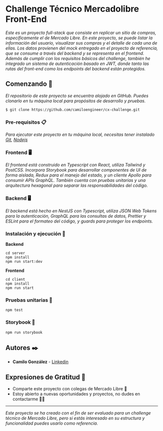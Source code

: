 # Challenge Técnico Mercadolibre Front-End

_Este es un proyecto full-stack que consiste en replicar un sitio de compras, específicamente el de Mercado Libre. En este proyecto, se puede listar la información del usuario, visualizar sus compras y el detalle de cada una de ellas. Los datos provienen del mock entregado en el proyecto de referencia, que se consume a través del backend y se representa en el frontend. Además de cumplir con los requisitos básicos del challenge, también he integrado un sistema de autenticación basado en JWT, donde tanto las rutas del front-end como los endpoints del backend están protegidos._

## Comenzando 🚀

_El repositorio de este proyecto se encuentra alojado en GitHub. Puedes clonarlo en tu máquina local para propósitos de desarrollo y pruebas._

```
$ git clone https://github.com/camiloengineer/cx-challenge.git
```

### Pre-requisitos 📋

_Para ejecutar este proyecto en tu máquina local, necesitas tener instalado [Git](https://git-scm.com/), [Nodejs](https://nodejs.org/es/download/)_

### Frontend 🖥️

_El frontend está construido en Typescript con React, utiliza Tailwind y PostCSS. Incorpora Storybook para desarrollar componentes de UI de forma aislada, Redux para el manejo del estado, y un cliente Apollo para consumir APIs GraphQL. También cuenta con pruebas unitarias y una arquitectura hexagonal para separar las responsabilidades del código._

### Backend 🖥️

_El backend está hecho en NestJS con Typescript, utiliza JSON Web Tokens para la autenticación, GraphQL para las consultas de datos, Prettier y ESLint para el formateo del código, y guards para proteger los endpoints._

### Instalación y ejecución 🔧

**Backend**

```
cd server
npm install
npm run start:dev
```

**Frontend**

```
cd client
npm install
npm run start
```

### Pruebas unitarias 🧪

```
npm test
```

### Storybook 📕

```
npm run storybook
```

## Autores ✒️

* **Camilo González** - [Linkedin](https://www.linkedin.com/in/camiloengineer/)

## Expresiones de Gratitud 🎁

* Comparte este proyecto con colegas de Mercado Libre 📢
* Estoy abierto a nuevas oportunidades y proyectos, no dudes en contactarme 🤝🏽 

---
_Este proyecto se ha creado con el fin de ser evaluado para un challenge técnico de Mercado Libre, pero si estás interesado en su estructura y funcionalidad puedes usarlo como referencia._
